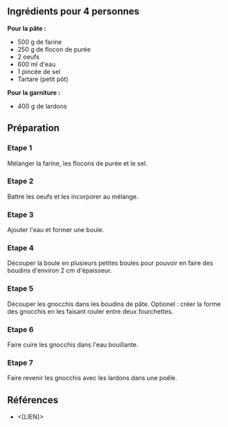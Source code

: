 ## Ingrédients pour 4 personnes

**Pour la pâte :**

- 500 g de farine
- 250 g de flocon de purée
- 2 oeufs
- 600 ml d'eau
- 1 pincée de sel
- Tartare (petit pôt)

**Pour la garniture :**

- 400 g de lardons

## Préparation

### Etape 1

Mélanger la farine, les flocons de purée et le sel.

### Etape 2

Battre les oeufs et les incorporer au mélange.

### Etape 3

Ajouter l'eau et former une boule.

### Etape 4

Découper la boule en plusieurs petites boules pour pouvoir en faire des boudins d'environ 2 cm d'épaisseur.

### Etape 5

Découper les gnocchis dans les boudins de pâte. Optionel : créer la forme des gnocchis en les faisant rouler entre deux fourchettes.

### Etape 6

Faire cuire les gnocchis dans l'eau bouillante.

### Etape 7

Faire revenir les gnocchis avec les lardons dans une poêle.

## Références

- <[LIEN]>
